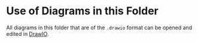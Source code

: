 # Use of Diagrams in this Folder

All diagrams in this folder that are of the `.drawio` format can be opened and edited in [DrawIO](https://draw.io). 
